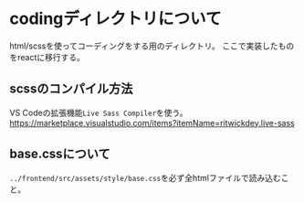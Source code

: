 # codingディレクトリについて
html/scssを使ってコーディングをする用のディレクトリ。
ここで実装したものをreactに移行する。

## scssのコンパイル方法
VS Codeの拡張機能`Live Sass Compiler`を使う。  
https://marketplace.visualstudio.com/items?itemName=ritwickdey.live-sass

## base.cssについて
`../frontend/src/assets/style/base.css`を必ず全htmlファイルで読み込むこと。